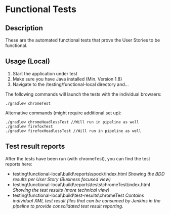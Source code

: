 # Functional Tests

## Description

These are the automated functional tests that prove the User Stories to be functional.

## Usage (Local)

1. Start the application under test
2. Make sure you have Java installed (Min. Version 1.8)
3. Navigate to the /testing/functional-local directory and...

The following commands will launch the tests with the individual browsers:

    ./gradlew chromeTest

Alternative commands (might require additional set up):

    ./gradlew chromeHeadlessTest //Will run in pipeline as well
    ./gradlew firefoxTest
    ./gradlew firefoxHeadlessTest //Will run in pipeline as well

## Test result reports

After the tests have been run (with chromeTest), you can find the test reports here:

- testing\functional-local\build\reports\spock\index.html _Showing the BDD results per User Story (Business focused view)_
- testing\functional-local\build\reports\tests\chromeTest\index.html _Showing the test results (more technical view)_
- testing\functional-local\build\test-results\chromeTest _Contains individual XML test result files that can be consumed by Jenkins in the pipeline to provide consolidated test result reporting._
